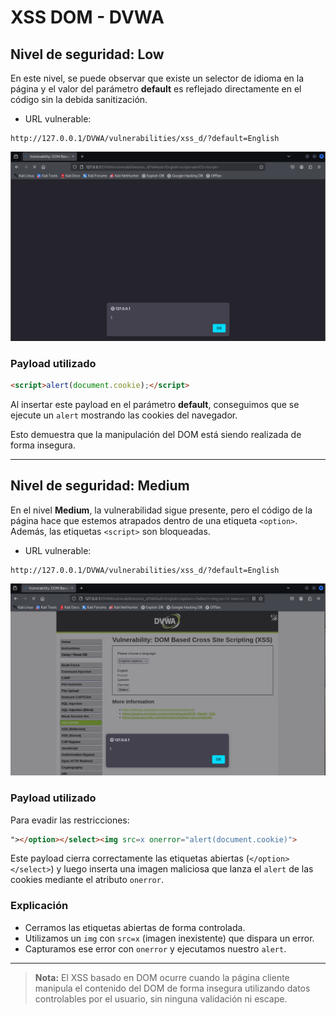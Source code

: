 # XSS DOM - DVWA

## Nivel de seguridad: Low

En este nivel, se puede observar que existe un selector de idioma en la página y el valor del parámetro **default** es reflejado directamente en el código sin la debida sanitización.

- URL vulnerable:

```url
http://127.0.0.1/DVWA/vulnerabilities/xss_d/?default=English
```

![XSS DOM - Nivel Low](assets/XSS_DOM_low.png)

### Payload utilizado

```html
<script>alert(document.cookie);</script>
```

Al insertar este payload en el parámetro **default**, conseguimos que se ejecute un `alert` mostrando las cookies del navegador.

Esto demuestra que la manipulación del DOM está siendo realizada de forma insegura.

---

## Nivel de seguridad: Medium

En el nivel **Medium**, la vulnerabilidad sigue presente, pero el código de la página hace que estemos atrapados dentro de una etiqueta `<option>`. Además, las etiquetas `<script>` son bloqueadas.

- URL vulnerable:

```url
http://127.0.0.1/DVWA/vulnerabilities/xss_d/?default=English
```

![XSS DOM - Nivel Medium](assets/XSS_DOM_medium.png)

### Payload utilizado

Para evadir las restricciones:

```html
"></option></select><img src=x onerror="alert(document.cookie)">
```

Este payload cierra correctamente las etiquetas abiertas (`</option></select>`) y luego inserta una imagen maliciosa que lanza el `alert` de las cookies mediante el atributo `onerror`.

### Explicación
- Cerramos las etiquetas abiertas de forma controlada.
- Utilizamos un `img` con `src=x` (imagen inexistente) que dispara un error.
- Capturamos ese error con `onerror` y ejecutamos nuestro `alert`.

---

> **Nota:** El XSS basado en DOM ocurre cuando la página cliente manipula el contenido del DOM de forma insegura utilizando datos controlables por el usuario, sin ninguna validación ni escape.
